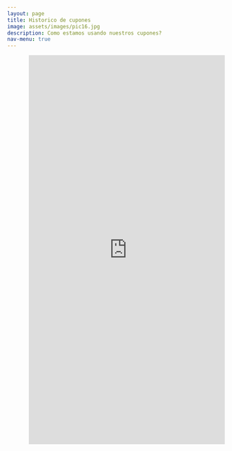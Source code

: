 ```yaml
---
layout: page
title: Historico de cupones
image: assets/images/pic16.jpg
description: Como estamos usando nuestros cupones?
nav-menu: true
---
```

<section id="one">
<iframe width="90%" height="900px" style="border:none;padding-left:10%"  src="https://public.tableau.com/views/banco_rio_hostorico_cupones/CuponesHistoricos?:showVizHome=no&:embed=true" name="iframe_a"></iframe>
</section>


